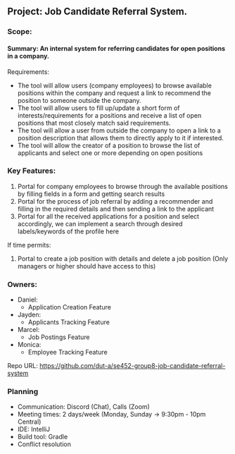 ## Project: Job Candidate Referral System.

### Scope:

#### Summary: An internal system for referring candidates for open positions in a company.

Requirements:

- The tool will allow users (company employees) to browse available positions within the company and request a link to
  recommend the position to someone outside the company.
- The tool will allow users to fill up/update a short form of interests/requirements for a positions and receive a list
  of open positions that most closely match said requirements.
- The tool will allow a user from outside the company to open a link to a position description that allows them to
  directly apply to it if interested.
- The tool will allow the creator of a position to browse the list of applicants and select one or more depending on
  open positions

### Key Features:

1. Portal for company employees to browse through the available positions by filling fields in a form and getting search
   results
2. Portal for the process of job referral by adding a recommender and filling in the required details and then sending a
   link to the applicant
3. Portal for all the received applications for a position and select accordingly, we can implement a search through
   desired labels/keywords of the profile here

If time permits:

1. Portal to create a job position with details and delete a job position (Only managers or higher should have access to
   this)

### Owners:

- Daniel:
  - Application Creation Feature
- Jayden:
  - Applicants Tracking Feature
- Marcel:
  - Job Postings Feature
- Monica:
  - Employee Tracking Feature

Repo URL: https://github.com/dut-a/se452-group8-job-candidate-referral-system

### Planning

- Communication: Discord (Chat), Calls (Zoom)
- Meeting times: 2 days/week (Monday, Sunday -> 9:30pm - 10pm Central)
- IDE: IntelliJ
- Build tool: Gradle
- Conflict resolution